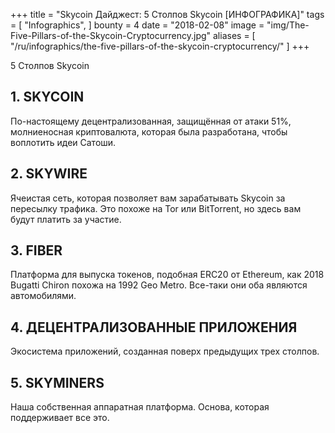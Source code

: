 +++
title = "Skycoin Дайджест: 5 Столпов Skycoin [ИНФОГРАФИКА]"
tags = [
    "Infographics",
]
bounty = 4
date = "2018-02-08"
image = "img/The-Five-Pillars-of-the-Skycoin-Cryptocurrency.jpg"
aliases = [
	"/ru/infographics/the-five-pillars-of-the-skycoin-cryptocurrency/"
]
+++

5 Столпов Skycoin

## __1. SKYCOIN__

По-настоящему децентрализованная, защищённая от атаки 51%, молниеносная криптовалюта, которая была разработана, чтобы воплотить идеи Сатоши.

## __2. SKYWIRE__

Ячеистая сеть, которая позволяет вам зарабатывать Skycoin за пересылку трафика. Это похоже на Tor или BitTorrent, но здесь вам будут платить за участие.

## __3. FIBER__

Платформа для выпуска токенов, подобная ERC20 от Ethereum, как 2018 Bugatti Chiron похожа на 1992 Geo Metro. Все-таки они оба являются автомобилями.

## __4. ДЕЦЕНТРАЛИЗОВАННЫЕ ПРИЛОЖЕНИЯ__

Экосистема приложений, созданная поверх предыдущих трех столпов.

## __5. SKYMINERS__
Наша собственная аппаратная платформа. Основа, которая поддерживает все это.
